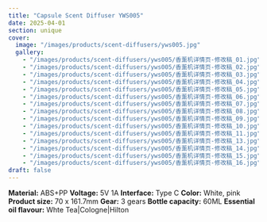 ```yaml
---
title: "Capsule Scent Diffuser YWS005"
date: 2025-04-01
section: unique
cover:
  image: "/images/products/scent-diffusers/yws005.jpg"
  gallery:
    - "/images/products/scent-diffusers/yws005/香薰机详情页-修改稿_01.jpg"
    - "/images/products/scent-diffusers/yws005/香薰机详情页-修改稿_02.jpg"
    - "/images/products/scent-diffusers/yws005/香薰机详情页-修改稿_03.jpg"
    - "/images/products/scent-diffusers/yws005/香薰机详情页-修改稿_04.jpg"
    - "/images/products/scent-diffusers/yws005/香薰机详情页-修改稿_05.jpg"
    - "/images/products/scent-diffusers/yws005/香薰机详情页-修改稿_06.jpg"
    - "/images/products/scent-diffusers/yws005/香薰机详情页-修改稿_07.jpg"
    - "/images/products/scent-diffusers/yws005/香薰机详情页-修改稿_08.jpg"
    - "/images/products/scent-diffusers/yws005/香薰机详情页-修改稿_09.jpg"
    - "/images/products/scent-diffusers/yws005/香薰机详情页-修改稿_10.jpg"
    - "/images/products/scent-diffusers/yws005/香薰机详情页-修改稿_11.jpg"
    - "/images/products/scent-diffusers/yws005/香薰机详情页-修改稿_13.jpg"
    - "/images/products/scent-diffusers/yws005/香薰机详情页-修改稿_14.jpg"
    - "/images/products/scent-diffusers/yws005/香薰机详情页-修改稿_15.jpg"
    - "/images/products/scent-diffusers/yws005/香薰机详情页-修改稿_16.jpg"
draft: false
---
```

**Material:** ABS+PP
**Voltage:** 5V 1A
**Interface:** Type C
**Color:** White, pink
**Product size:** 70 x 161.7mm
**Gear:** 3 gears
**Bottle capacity:** 60ML
**Essential oil flavour:** Whte Tea|Cologne|Hilton
